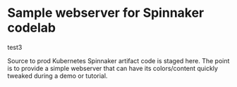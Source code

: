# Sample webserver for Spinnaker codelab

test3

Source to prod Kubernetes Spinnaker artifact code is staged here. The point is
to provide a simple webserver that can have its colors/content quickly tweaked
during a demo or tutorial.
